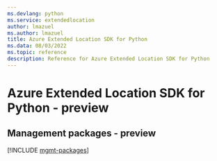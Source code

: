 ```yaml
---
ms.devlang: python
ms.service: extendedlocation
author: lmazuel
ms.author: lmazuel
title: Azure Extended Location SDK for Python
ms.data: 08/03/2022
ms.topic: reference
description: Reference for Azure Extended Location SDK for Python
---
```

# Azure Extended Location SDK for Python - preview

## Management packages - preview
[!INCLUDE [mgmt-packages](extended-location-mgmt-index.md)]